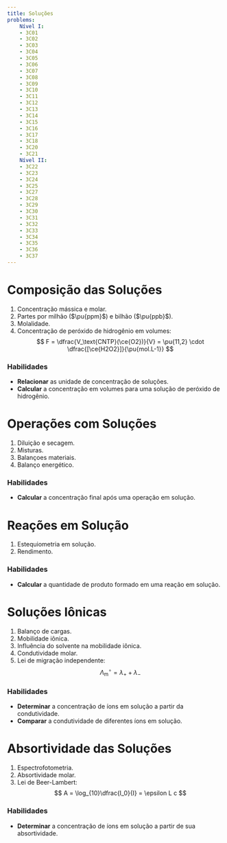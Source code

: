 ```yaml
---
title: Soluções
problems:
    Nível I:
    - 3C01
    - 3C02
    - 3C03
    - 3C04
    - 3C05
    - 3C06
    - 3C07
    - 3C08
    - 3C09
    - 3C10
    - 3C11
    - 3C12
    - 3C13
    - 3C14
    - 3C15
    - 3C16
    - 3C17
    - 3C18
    - 3C20
    - 3C21
    Nível II:
    - 3C22
    - 3C23
    - 3C24
    - 3C25
    - 3C27
    - 3C28
    - 3C29
    - 3C30
    - 3C31
    - 3C32
    - 3C33
    - 3C34
    - 3C35
    - 3C36
    - 3C37
---
```


# Composição das Soluções

1. Concentração mássica e molar.
2. Partes por milhão ($\pu{ppm}$) e bilhão ($\pu{ppb}$).
3. Molalidade.
4. Concentração de peróxido de hidrogênio em volumes:
    $$
    F = \dfrac{V_\text{CNTP}(\ce{O2})}{V} = \pu{11,2} \cdot \dfrac{[\ce{H2O2}]}{\pu{mol.L-1}}
    $$

### Habilidades

- **Relacionar** as unidade de concentração de soluções. 
- **Calcular** a concentração em volumes para uma solução de peróxido de hidrogênio.

# Operações com Soluções

1. Diluição e secagem.
2. Misturas.
3. Balançoes materiais.
4. Balanço energético.

### Habilidades

- **Calcular** a concentração final após uma operação em solução.

# Reações em Solução

1. Estequiometria em solução.
2. Rendimento.

### Habilidades

- **Calcular** a quantidade de produto formado em uma reação em solução.

# Soluções Iônicas

1. Balanço de cargas.
2. Mobilidade iônica.
3. Influência do solvente na mobilidade iônica.
4. Condutividade molar.
5. Lei de migração independente:
    $$
    \Lambda^\circ_\text{m} = \lambda_{+} + \lambda_{-}
    $$

### Habilidades

- **Determinar** a concentração de íons em solução a partir da condutividade.
- **Comparar** a condutividade de diferentes íons em solução.

# Absortividade das Soluções

1. Espectrofotometria.
2. Absortividade molar.
3. Lei de Beer-Lambert:
    $$
    A = \log_{10}\dfrac{I_0}{I} = \epsilon L c
    $$

### Habilidades

- **Determinar** a concentração de íons em solução a partir de sua absortividade.

